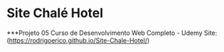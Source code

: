 # Site Chalé Hotel
***Projeto 05  Curso de Desenvolvimento Web Completo - Udemy
Site: (https://rodrigoerico.github.io/Site-Chale-Hotel/)
